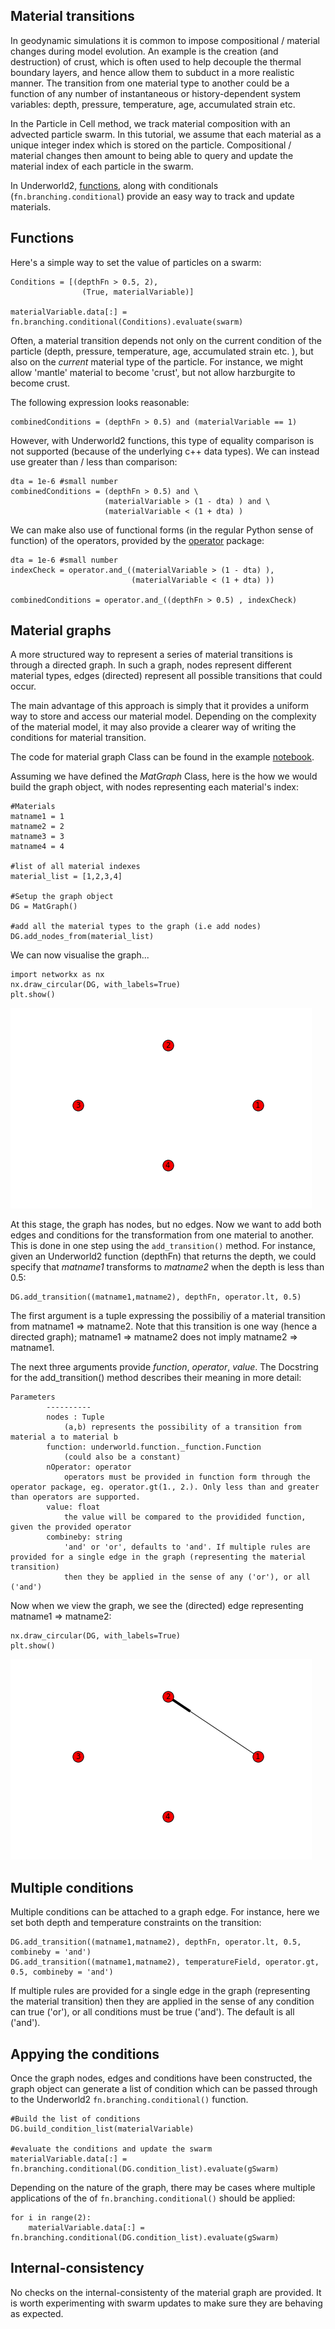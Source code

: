 ## Material transitions

In geodynamic simulations it is common to impose compositional / material changes during model evolution. An example is the creation (and destruction) of crust, which is often used to help decouple the thermal boundary layers, and hence allow them to subduct in a more realistic manner. The transition from one material type to another could be a function of any number of instantaneous or history-dependent system variables: depth, pressure, temperature, age, accumulated strain etc. 

In the Particle in Cell method, we track material composition with an advected particle swarm. In this tutorial, we assume that each material as a unique integer index which is stored on the particle. Compositional / material changes then amount to being able to query and update the material index of each particle in the swarm. 

In Underworld2, [functions](https://github.com/underworldcode/underworld2/blob/master/docs/user_guide/05_Functions.ipynb), along with conditionals (`fn.branching.conditional`) provide an easy way to track and update materials. 

## Functions

Here's a simple way to set the value of particles on a swarm:

```
Conditions = [(depthFn > 0.5, 2),
                (True, materialVariable)]

materialVariable.data[:] = fn.branching.conditional(Conditions).evaluate(swarm)
```



Often, a material transition depends not only on the current condition of the particle (depth, pressure, temperature, age, accumulated strain etc. ), but also on the _current_ material type of the particle. For instance, we might allow 'mantle' material to become 'crust', but not allow harzburgite to become crust. 

The following expression looks reasonable:

```
combinedConditions = (depthFn > 0.5) and (materialVariable == 1)
```

However, with Underworld2 functions, this type of equality comparison is not supported (because of the underlying c++ data types). We can instead use greater than / less than comparison:

```
dta = 1e-6 #small number
combinedConditions = (depthFn > 0.5) and \
                     (materialVariable > (1 - dta) ) and \
                     (materialVariable < (1 + dta) )
```

We can make also use of functional forms (in the regular Python sense of function) of the operators, provided by the [operator](https://docs.python.org/2/library/operator.html) package:

```
dta = 1e-6 #small number
indexCheck = operator.and_((materialVariable > (1 - dta) ), 
                           (materialVariable < (1 + dta) ))
             
combinedConditions = operator.and_((depthFn > 0.5) , indexCheck)
```



## Material graphs

A more structured way to represent a series of material transitions is through a directed graph. In such a graph, nodes represent different material types, edges (directed) represent all possible transitions that could occur.

The main advantage of this approach is simply that it provides a uniform way to store and access our material model. Depending on the complexity of the material model, it may also provide a clearer way of writing the conditions for material transition.

The code for material graph Class can be found in the example [notebook](https://github.com/dansand/materialTransformations/blob/master/material_transformations.ipynb).

Assuming we have defined the _MatGraph_ Class, here is the how we would build the graph object, with nodes representing each material's index:

```
#Materials
matname1 = 1
matname2 = 2
matname3 = 3
matname4 = 4

#list of all material indexes
material_list = [1,2,3,4]

#Setup the graph object
DG = MatGraph()

#add all the material types to the graph (i.e add nodes)
DG.add_nodes_from(material_list)
```

We can now visualise the graph...

```
import networkx as nx
nx.draw_circular(DG, with_labels=True)
plt.show()
```



![alt text](graph1.png )

At this stage, the graph has nodes, but no edges. Now we want to add both edges and conditions for the transformation from one material to another. This is done in one step using the `add_transition()` method. For instance, given an Underworld2 function (depthFn) that returns the depth, we could specify that _matname1_ transforms to _matname2_ when the depth is less than 0.5:

```
DG.add_transition((matname1,matname2), depthFn, operator.lt, 0.5)
```

The first argument is a tuple expressing the possibiliy of a material transition from matname1 => matname2. Note that this transition is one way  (hence a directed graph); matname1 => matname2 does not imply matname2 => matname1.

The next three arguments provide _function_, _operator_, _value_. The Docstring for the add_transition() method describes their meaning in more detail:

```
Parameters
        ----------
        nodes : Tuple
            (a,b) represents the possibility of a transition from material a to material b
        function: underworld.function._function.Function
            (could also be a constant)
        nOperator: operator
            operators must be provided in function form through the operator package, eg. operator.gt(1., 2.). Only less than and greater than operators are supported.
        value: float
            the value will be compared to the providided function, given the provided operator
        combineby: string
            'and' or 'or', defaults to 'and'. If multiple rules are provided for a single edge in the graph (representing the material transition)
            then they be applied in the sense of any ('or'), or all ('and')
```

Now when we view the graph, we see the (directed) edge representing matname1 => matname2:

```
nx.draw_circular(DG, with_labels=True)
plt.show()
```



![alt text](graph2.png )

## Multiple conditions

Multiple conditions can be attached to a graph edge. For instance, here we set both depth and temperature constraints on the transition:

```
DG.add_transition((matname1,matname2), depthFn, operator.lt, 0.5, combineby = 'and')
DG.add_transition((matname1,matname2), temperatureField, operator.gt, 0.5, combineby = 'and')
```

If multiple rules are provided for a single edge in the graph (representing the material transition)  then they are applied in the sense of any condition can true ('or'), or all conditions must be true ('and'). The default is  all ('and').



## Appying the conditions

Once the graph nodes, edges and conditions have been constructed, the graph object can generate a list of condition which can be passed through to the Underworld2 `fn.branching.conditional()` function. 

```
#Build the list of conditions
DG.build_condition_list(materialVariable)

#evaluate the conditions and update the swarm
materialVariable.data[:] = fn.branching.conditional(DG.condition_list).evaluate(gSwarm)
```

Depending on the nature of the graph, there may be cases where multiple applications of the of `fn.branching.conditional()` should be applied:

```
for i in range(2):
    materialVariable.data[:] = fn.branching.conditional(DG.condition_list).evaluate(gSwarm)
```



## Internal-consistency

No checks on the internal-consistenty of the material graph are provided. It is worth experimenting with swarm updates to make sure they are behaving as expected. 

